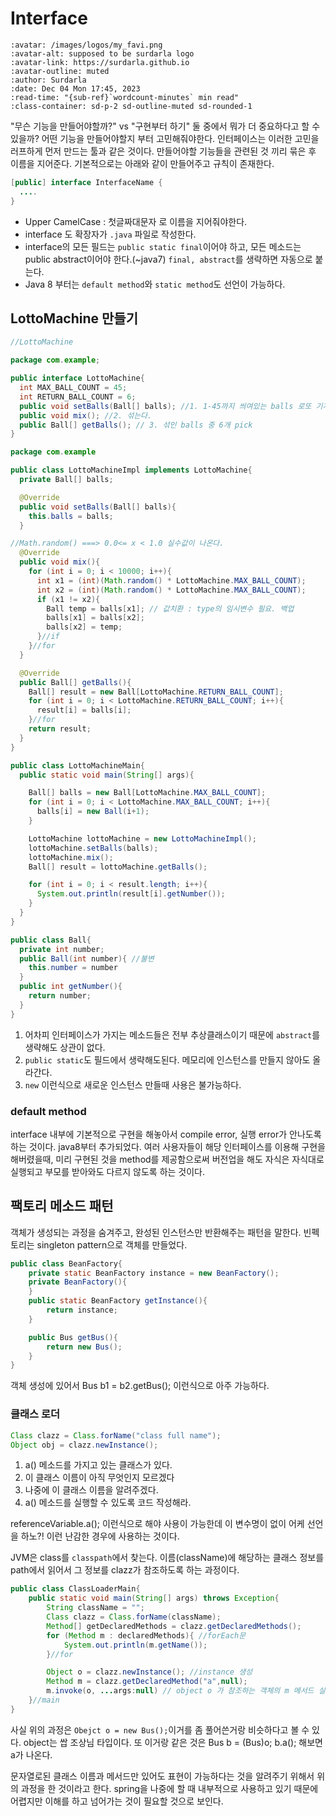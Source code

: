 # Interface

```{article-info}
:avatar: /images/logos/my_favi.png
:avatar-alt: supposed to be surdarla logo
:avatar-link: https://surdarla.github.io
:avatar-outline: muted
:author: Surdarla
:date: Dec 04 Mon 17:45, 2023
:read-time: "{sub-ref}`wordcount-minutes` min read"
:class-container: sd-p-2 sd-outline-muted sd-rounded-1
```

"무슨 기능을 만들어야할까?" vs "구현부터 하기" 둘 중에서 뭐가 더 중요하다고 할 수 있을까? 어떤 기능을 만들어야할지 부터 고민해줘야한다. 인터페이스는 이러한 고민을 러프하게 먼저 만드는 툴과 같은 것이다. 만들어야할 기능들을 관련된 것 끼리 묶은 후 이름을 지어준다. 기본적으로는 아래와 같이 만들어주고 규칙이 존재한다.

```java
[public] interface InterfaceName {
  ....
}
```

- Upper CamelCase : 첫글짜대문자 로 이름을 지어줘야한다.
- interface 도 확장자가 `.java` 파일로 작성한다.
- interface의 모든 필드는 `public static final`이어야 하고, 모든 메소드는 public abstract이어야 한다.(~java7) `final, abstract`를 생략하면 자동으로 붙는다.
- Java 8 부터는 `default method`와 `static method`도 선언이 가능하다.

## LottoMachine 만들기

```java
//LottoMachine

package com.example;

public interface LottoMachine{
  int MAX_BALL_COUNT = 45;
  int RETURN_BALL_COUNT = 6;
  public void setBalls(Ball[] balls); //1. 1-45까지 씌여있는 balls 로또 기계에 넣는다
  public void mix(); //2. 섞는다.
  public Ball[] getBalls(); // 3. 섞인 balls 중 6개 pick
}
```

```java
package com.example

public class LottoMachineImpl implements LottoMachine{
  private Ball[] balls;

  @Override
  public void setBalls(Ball[] balls){
    this.balls = balls;
  }

//Math.random() ===> 0.0<= x < 1.0 실수값이 나온다.
  @Override
  public void mix(){
    for (int i = 0; i < 10000; i++){
      int x1 = (int)(Math.random() * LottoMachine.MAX_BALL_COUNT);
      int x2 = (int)(Math.random() * LottoMachine.MAX_BALL_COUNT);
      if (x1 != x2){
        Ball temp = balls[x1]; // 값치환 : type의 임시변수 필요. 백업
        balls[x1] = balls[x2];
        balls[x2] = temp;
      }//if
    }//for
  }

  @Override
  public Ball[] getBalls(){
    Ball[] result = new Ball[LottoMachine.RETURN_BALL_COUNT];
    for (int i = 0; i < LottoMachine.RETURN_BALL_COUNT; i++){
      result[i] = balls[i];
    }//for
    return result;
  }
}

```

```java
public class LottoMachineMain{
  public static void main(String[] args){

    Ball[] balls = new Ball[LottoMachine.MAX_BALL_COUNT];
    for (int i = 0; i < LottoMachine.MAX_BALL_COUNT; i++){
      balls[i] = new Ball(i+1);
    }

    LottoMachine lottoMachine = new LottoMachineImpl();
    lottoMachine.setBalls(balls);
    lottoMachine.mix();
    Ball[] result = lottoMachine.getBalls();

    for (int i = 0; i < result.length; i++){
      System.out.println(result[i].getNumber());
    }
  }
}
```

```java
public class Ball{
  private int number;
  public Ball(int number){ //불변
    this.number = number
  }
  public int getNumber(){
    return number;
  }
}
```

1. 어차피 인터페이스가 가지는 메소드들은 전부 추상클래스이기 때문에 `abstract`를 생략해도 상관이 없다.
2. `public static`도 필드에서 생략해도된다. 메모리에 인스턴스를 만들지 않아도 올라간다.
3. `new` 이런식으로 새로운 인스턴스 만들때 사용은 불가능하다.

### default method

interface 내부에 기본적으로 구현을 해놓아서 compile error, 실행 error가 안나도록 하는 것이다. java8부터 추가되었다. 여러 사용자들이 해당 인터페이스를 이용해 구현을 해버렸을때, 미리 구현된 것을 method를 제공함으로써 버전업을 해도 자식은 자식대로 실행되고 부모를 받아와도 다르지 않도록 하는 것이다.

## 팩토리 메소드 패턴

객체가 생성되는 과정을 숨겨주고, 완성된 인스턴스만 반환해주는 패턴을 말한다. 빈펙토리는 singleton pattern으로 객체를 만들었다.

```java
public class BeanFactory{
    private static BeanFactory instance = new BeanFactory();
    private BeanFactory(){
    }
    public static BeanFactory getInstance(){
        return instance;
    }

    public Bus getBus(){
        return new Bus();
    }
}
```

객체 생성에 있어서 Bus b1 = b2.getBus(); 이런식으로 아주 가능하다.

### 클래스 로더

```java
Class clazz = Class.forName("class full name");
Object obj = clazz.newInstance();
```

1. a() 메소드를 가지고 있는 클래스가 있다.
2. 이 클래스 이름이 아직 무엇인지 모르겠다
3. 나중에 이 클래스 이름을 알려주겠다.
4. a() 메소드를 실행할 수 있도록 코드 작성해라.

referenceVariable.a(); 이런식으로 해야 사용이 가능한데 이 변수명이 없이 어케 선언을 하노?! 이런 난감한 경우에 사용하는 것이다.

JVM은 class를 `classpath`에서 찾는다. 이름(className)에 해당하는 클래스 정보를 path에서 읽어서 그 정보를 clazz가 참조하도록 하는 과정이다.

```java
public class ClassLoaderMain{
    public static void main(String[] args) throws Exception{
        String className = "";
        Class clazz = Class.forName(className);
        Method[] getDeclaredMethods = clazz.getDeclaredMethods();
        for (Method m : declaredMethods){ //forEach문
            System.out.println(m.getName());
        }//for

        Object o = clazz.newInstance(); //instance 생성
        Method m = clazz.getDeclaredMethod("a",null);
        m.invoke(o, ...args:null) // object o 가 참조하는 객체의 m 메서드 실행
    }//main
}
```

사실 위의 과정은 `Obejct o = new Bus();`이거를 좀 풀어쓴거랑 비슷하다고 볼 수 있다. object는 쌉 조상님 타입이다. 또 이거랑 같은 것은 Bus b = (Bus)o; b.a(); 해보면 a가 나온다.

문자열로된 클래스 이름과 메서드만 있어도 표현이 가능하다는 것을 알려주기 위해서 위의 과정을 한 것이라고 한다. spring을 나중에 할 때 내부적으로 사용하고 있기 때문에 어렵지만 이해를 하고 넘어가는 것이 필요할 것으로 보인다.

